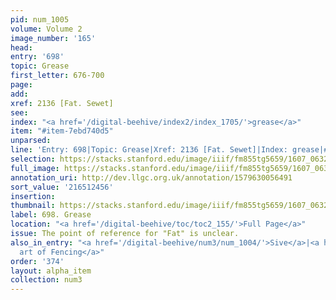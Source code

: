 ```yaml
---
pid: num_1005
volume: Volume 2
image_number: '165'
head:
entry: '698'
topic: Grease
first_letter: 676-700
page:
add:
xref: 2136 [Fat. Sewet]
see:
index: "<a href='/digital-beehive/index2/index_1705/'>grease</a>"
item: "#item-7ebd740d5"
unparsed:
line: 'Entry: 698|Topic: Grease|Xref: 2136 [Fat. Sewet]|Index: grease|#item-7ebd740d5'
selection: https://stacks.stanford.edu/image/iiif/fm855tg5659/1607_0632/389,2456,2866,273/full/0/default.jpg
full_image: https://stacks.stanford.edu/image/iiif/fm855tg5659/1607_0632/full/full/0/default.jpg
annotation_uri: http://dev.llgc.org.uk/annotation/1579630056491
sort_value: '216512456'
insertion:
thumbnail: https://stacks.stanford.edu/image/iiif/fm855tg5659/1607_0632/389,2456,600,180/250,/0/default.jpg
label: 698. Grease
location: "<a href='/digital-beehive/toc/toc2_155/'>Full Page</a>"
issue: The point of reference for "Fat" is unclear.
also_in_entry: "<a href='/digital-beehive/num3/num_1004/'>Sive</a>|<a href='/digital-beehive/num3/num_1006/'>the
  art of Fencing</a>"
order: '374'
layout: alpha_item
collection: num3
---
```

